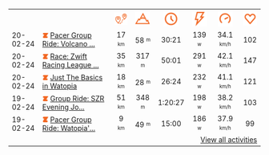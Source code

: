 <table>
    <tr>
        <th></th>
        <th></th>
        <th align="center"><img src="https://raw.githubusercontent.com/robiningelbrecht/strava-activities/master/public/distance.svg" width="30" alt="distance" title="distance"/></th>
        <th align="center"><img src="https://raw.githubusercontent.com/robiningelbrecht/strava-activities/master/public/elevation.svg" width="30" alt="elevation" title="elevation"/></th>
        <th align="center"><img src="https://raw.githubusercontent.com/robiningelbrecht/strava-activities/master/public/time.svg" width="30" alt="time" title="time"/></th>
        <th align="center"><img src="https://raw.githubusercontent.com/robiningelbrecht/strava-activities/master/public/average-watt.svg" width="30" alt="average watts" title="average watts"/></th>
        <th align="center"><img src="https://raw.githubusercontent.com/robiningelbrecht/strava-activities/master/public/average-speed.svg" width="30" alt="average speed" title="average speed"/></th>
        <th align="center"><img src="https://raw.githubusercontent.com/robiningelbrecht/strava-activities/master/public/heart-rate.svg" width="30" alt="average heart rate" title="average heart rate"/></th>
    </tr>
            <tr>
            <td>20-02-24</td>
            <td>
                                <img src="https://raw.githubusercontent.com/robiningelbrecht/strava-activities/master/public/activity-virtual-ride-zwift.svg" width="12" alt="Pacer Group Ride: Volcano Flat in Watopia with Maria" title="Pacer Group Ride: Volcano Flat in Watopia with Maria"/>
<a href="https://www.strava.com/activities/10802954837" title="Kcal: 243 | Gear: None ">Pacer Group Ride: Volcano ...</a>
            </td>
            <td align="center">17 <sup><sub>km</sub></sup></td>
            <td align="center">58 <sup><sub>m</sub></sup></td>
            <td align="center">30:21</td>
            <td align="center">139 <sup><sub>w</sub></sup></td>
            <td align="center">34.1 <sup><sub>km/h</sub></sup></td>
            <td align="center">102</td>
        </tr>
            <tr>
            <td>20-02-24</td>
            <td>
                                <img src="https://raw.githubusercontent.com/robiningelbrecht/strava-activities/master/public/activity-virtual-ride-zwift.svg" width="12" alt="Race: Zwift Racing League - Open EMEAE Western 1 (South) A1 on Chasing the Sun in Makuri Islands" title="Race: Zwift Racing League - Open EMEAE Western 1 (South) A1 on Chasing the Sun in Makuri Islands"/>
<a href="https://www.strava.com/activities/10802705946" title="Kcal: 846 | Gear: None ">Race: Zwift Racing League ...</a>
            </td>
            <td align="center">35 <sup><sub>km</sub></sup></td>
            <td align="center">317 <sup><sub>m</sub></sup></td>
            <td align="center">50:01</td>
            <td align="center">291 <sup><sub>w</sub></sup></td>
            <td align="center">42.1 <sup><sub>km/h</sub></sup></td>
            <td align="center">147</td>
        </tr>
            <tr>
            <td>20-02-24</td>
            <td>
                                <img src="https://raw.githubusercontent.com/robiningelbrecht/strava-activities/master/public/activity-virtual-ride-zwift.svg" width="12" alt="Just The Basics in Watopia" title="Just The Basics in Watopia"/>
<a href="https://www.strava.com/activities/10802278159" title="Kcal: 351 | Gear: None ">Just The Basics in Watopia</a>
            </td>
            <td align="center">18 <sup><sub>km</sub></sup></td>
            <td align="center">28 <sup><sub>m</sub></sup></td>
            <td align="center">26:24</td>
            <td align="center">232 <sup><sub>w</sub></sup></td>
            <td align="center">41.1 <sup><sub>km/h</sub></sup></td>
            <td align="center">121</td>
        </tr>
            <tr>
            <td>19-02-24</td>
            <td>
                                <img src="https://raw.githubusercontent.com/robiningelbrecht/strava-activities/master/public/activity-virtual-ride-zwift.svg" width="12" alt="Group Ride: SZR Evening Joyride (C) on Out And Back Again in Watopia" title="Group Ride: SZR Evening Joyride (C) on Out And Back Again in Watopia"/>
<a href="https://www.strava.com/activities/10795542947" title="Kcal: 919 | Gear: None ">Group Ride: SZR Evening Jo...</a>
            </td>
            <td align="center">51 <sup><sub>km</sub></sup></td>
            <td align="center">348 <sup><sub>m</sub></sup></td>
            <td align="center">1:20:27</td>
            <td align="center">198 <sup><sub>w</sub></sup></td>
            <td align="center">38.2 <sup><sub>km/h</sub></sup></td>
            <td align="center">103</td>
        </tr>
            <tr>
            <td>19-02-24</td>
            <td>
                                <img src="https://raw.githubusercontent.com/robiningelbrecht/strava-activities/master/public/activity-virtual-ride-zwift.svg" width="12" alt="Pacer Group Ride: Watopia&#039;s Waistband in Watopia with Coco" title="Pacer Group Ride: Watopia&#039;s Waistband in Watopia with Coco"/>
<a href="https://www.strava.com/activities/10794892704" title="Kcal: 161 | Gear: None ">Pacer Group Ride: Watopia&#039;...</a>
            </td>
            <td align="center">9 <sup><sub>km</sub></sup></td>
            <td align="center">49 <sup><sub>m</sub></sup></td>
            <td align="center">15:00</td>
            <td align="center">186 <sup><sub>w</sub></sup></td>
            <td align="center">37.9 <sup><sub>km/h</sub></sup></td>
            <td align="center">99</td>
        </tr>
                <tr>
            <td colspan="8" align="right"><a href="https://github.com/robiningelbrecht/strava-activities#activities">View all activities</a></td>
        </tr>
    </table>
